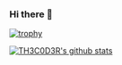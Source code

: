 ### Hi there 👋

[![trophy](https://github-profile-trophy.vercel.app/?username=ryo-ma&theme=onedark)](https://github.com/ryo-ma/github-profile-trophy)

[![TH3C0D3R's github stats](https://githubstats-dun.vercel.app/api?username=th3c0d3r&count_private=true&show_icons=true&theme=radical)](https://github.com/Th3C0D3R/)
